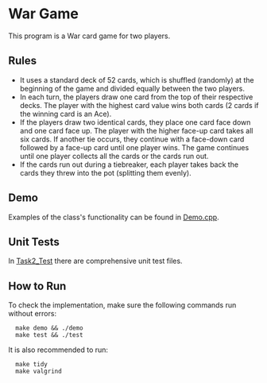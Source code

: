 # War Game

This program is a War card game for two players.

## Rules

- It uses a standard deck of 52 cards, which is shuffled (randomly) at the beginning of the game and divided equally between the two players.
- In each turn, the players draw one card from the top of their respective decks. The player with the highest card value wins both cards (2 cards if the winning card is an Ace).
- If the players draw two identical cards, they place one card face down and one card face up. The player with the higher face-up card takes all six cards. If another tie occurs, they continue with a face-down card followed by a face-up card until one player wins. The game continues until one player collects all the cards or the cards run out.
- If the cards run out during a tiebreaker, each player takes back the cards they threw into the pot (splitting them evenly).

## Demo

Examples of the class's functionality can be found in [Demo.cpp](Cpp_Assignments/Task2_WarCardGame/Task2_Test/Demo.cpp).

## Unit Tests

In [Task2_Test](Task2_Test) there are comprehensive unit test files.

## How to Run

To check the implementation, make sure the following commands run without errors:

```
  make demo && ./demo
  make test && ./test
```

It is also recommended to run:

```
  make tidy
  make valgrind
```

